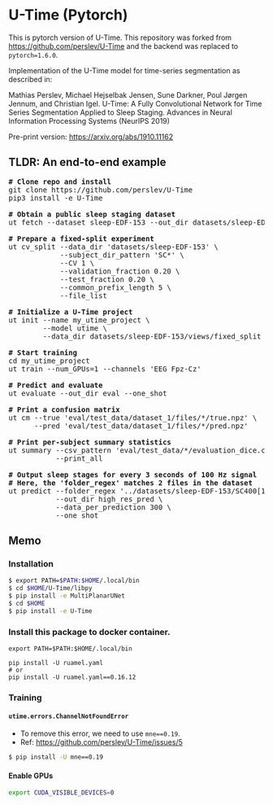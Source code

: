 # U-Time (Pytorch)
This is pytorch version of U-Time.
This repository was forked from https://github.com/perslev/U-Time and the backend was replaced to `pytorch=1.6.0`.


Implementation of the U-Time model for time-series segmentation as described 
in:

Mathias Perslev, Michael Hejselbak Jensen, Sune Darkner, Poul Jørgen Jennum, 
and Christian Igel. U-Time: A Fully Convolutional Network for Time Series 
Segmentation Applied to Sleep Staging. Advances in Neural Information 
Processing Systems (NeurIPS 2019)

Pre-print version: 
https://arxiv.org/abs/1910.11162


## TLDR: An end-to-end example
<pre>
<b># Clone repo and install</b>
git clone https://github.com/perslev/U-Time
pip3 install -e U-Time

<b># Obtain a public sleep staging dataset</b>
ut fetch --dataset sleep-EDF-153 --out_dir datasets/sleep-EDF-153

<b># Prepare a fixed-split experiment</b>
ut cv_split --data_dir 'datasets/sleep-EDF-153' \
            --subject_dir_pattern 'SC*' \
            --CV 1 \
            --validation_fraction 0.20 \
            --test_fraction 0.20 \
            --common_prefix_length 5 \
            --file_list

<b># Initialize a U-Time project</b>
ut init --name my_utime_project \
        --model utime \
        --data_dir datasets/sleep-EDF-153/views/fixed_split

<b># Start training</b>
cd my_utime_project
ut train --num_GPUs=1 --channels 'EEG Fpz-Cz'

<b># Predict and evaluate</b>
ut evaluate --out_dir eval --one_shot

<b># Print a confusion matrix</b>
ut cm --true 'eval/test_data/dataset_1/files/*/true.npz' \
      --pred 'eval/test_data/dataset_1/files/*/pred.npz'
      
<b># Print per-subject summary statistics</b>
ut summary --csv_pattern 'eval/test_data/*/evaluation_dice.csv' \
           --print_all

<b># Output sleep stages for every 3 seconds of 100 Hz signal </b>
<b># Here, the 'folder_regex' matches 2 files in the dataset </b>
ut predict --folder_regex '../datasets/sleep-EDF-153/SC400[1-2]E0' \
           --out_dir high_res_pred \
           --data_per_prediction 300 \
           --one_shot
</pre>

## Memo
### Installation

```bash
$ export PATH=$PATH:$HOME/.local/bin
$ cd $HOME/U-Time/libpy
$ pip install -e MultiPlanarUNet
$ cd $HOME
$ pip install -e U-Time
```

### Install this package to docker container.

```
export PATH=$PATH:$HOME/.local/bin
```

```
pip install -U ruamel.yaml
# or
pip install -U ruamel.yaml==0.16.12
```

### Training
#### `utime.errors.ChannelNotFoundError`
+ To remove this error, we need to use `mne==0.19`.
+ Ref: https://github.com/perslev/U-Time/issues/5


```bash
$ pip install -U mne==0.19
```

#### Enable GPUs


```bash
export CUDA_VISIBLE_DEVICES=0
```
